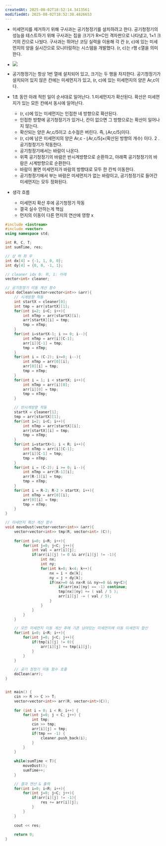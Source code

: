 ```yaml
---
createdAt: 2025-08-02T18:52:14.3413561
modifiedAt: 2025-08-02T18:52:38.4826653
---
```

- 미세먼지를 제거하기 위해 구사과는 공기청정기를 설치하려고 한다. 공기청정기의 성능을 테스트하기 위해 구사과는 집을 크기가 R×C인 격자판으로 나타냈고, 1×1 크기의 칸으로 나눴다. 구사과는 뛰어난 코딩 실력을 이용해 각 칸 (r, c)에 있는 미세먼지의 양을 실시간으로 모니터링하는 시스템을 개발했다. (r, c)는 r행 c열을 의미한다.

- ![](https://upload.acmicpc.net/75d322ad-5a89-4301-b3a7-403fce0ff966/-/preview/)

- 공기청정기는 항상 1번 열에 설치되어 있고, 크기는 두 행을 차지한다. 공기청정기가 설치되어 있지 않은 칸에는 미세먼지가 있고, (r, c)에 있는 미세먼지의 양은 Ar,c이다.

- 1초 동안 아래 적힌 일이 순서대로 일어난다.
	1.미세먼지가 확산된다. 확산은 미세먼지가 있는 모든 칸에서 동시에 일어난다.
    - (r, c)에 있는 미세먼지는 인접한 네 방향으로 확산된다.
    - 인접한 방향에 공기청정기가 있거나, 칸이 없으면 그 방향으로는 확산이 일어나지 않는다.
    - 확산되는 양은 Ar,c/5이고 소수점은 버린다. 즉, ⌊Ar,c/5⌋이다.
    - (r, c)에 남은 미세먼지의 양은 Ar,c - ⌊Ar,c/5⌋×(확산된 방향의 개수) 이다.
	2 .  공기청정기가 작동한다.
    - 공기청정기에서는 바람이 나온다.
    - 위쪽 공기청정기의 바람은 반시계방향으로 순환하고, 아래쪽 공기청정기의 바람은 시계방향으로 순환한다.
    - 바람이 불면 미세먼지가 바람의 방향대로 모두 한 칸씩 이동한다.
    - 공기청정기에서 부는 바람은 미세먼지가 없는 바람이고, 공기청정기로 들어간 미세먼지는 모두 정화된다.

- 생각 흐름
	- 미세먼지 확산 후에 공기청정기 작동 
	- 결국 실수 안하는게 핵심 
	- 먼지의 이동이 다른 먼지의 연산에 영향 x 
	
	

``` c++
#include <iostream>
#include <vector>
using namespace std;

int R, C, T;
int sumTime, res;

// 상 하 좌 우
int dx[4] = {-1, 1, 0, 0};
int dy[4] = {0, 0, -1, 1};

// cleaner idx 0: 위, 1: 아래
vector<int> cleaner;

// 공기청정기 이동 계산 함수 
void doClean(vector<vector<int>> &arr){
	// 시계방향 작동
	int startX = cleaner[0];
	int tmp = arr[startX][1];
	for(int i=2; i<C; i++){
		int nTmp = arr[startX][i];
		arr[startX][i] = tmp;
		tmp = nTmp;
	}
	for(int i=startX-1; i >= 0; i--){
		int nTmp = arr[i][C-1];
		arr[i][C-1] = tmp;
		tmp = nTmp;
	}
	for(int i = (C-2); i>=0; i--){
		int nTmp = arr[0][i];
		arr[0][i] = tmp;
		tmp = nTmp;
	}
	for(int i = 1; i < startX; i++){
		int nTmp = arr[i][0];
		arr[i][0] = tmp;
		tmp = nTmp;
	}

	// 반시계방향 작동
	startX = cleaner[1];
	tmp = arr[startX][1];
	for(int i=2; i<C; i++){
		int nTmp = arr[startX][i];
		arr[startX][i] = tmp;
		tmp = nTmp;
	}
	for(int i=startX+1; i < R; i++){
		int nTmp = arr[i][C-1];
		arr[i][C-1] = tmp;
		tmp = nTmp;
	}
	for(int i = (C-2); i >= 0; i--){
		int nTmp = arr[R-1][i];
		arr[R-1][i] = tmp;
		tmp = nTmp;
	}
	for(int i = R-2; R-2 > startX; i++){
		int nTmp = arr[0][i];
		arr[0][i] = tmp;
		tmp = nTmp; 
	}
}

// 미세먼지 확산 계산 함수
void moveDust(vector<vector<int>> &arr){
	vector<vector<int>> tmp(R, vector<int> (C));
	
	for(int i=0; i<R; i++){
		for(int j=0; j<C; j++){
			int val = arr[i][j];
			if(arr[i][j] != 0 && arr[i][j] != -1){
				int nx;
				int ny;
				for(int k=0; k<4; k++){
					nx = i + dx[k];
					ny = j + dy[k];
					if(nx>=0 && nx<R && ny>=0 && ny<C){
						if(arr[nx][ny] == -1) continue;
						tmp[nx][ny] += ( val / 5 );
						arr[i][j] -= ( val / 5);
					}
				}
			}
		}
	}

	// 모든 미세먼지 이동 계산 후에 기존 남아있는 미세먼지에 이동 미세먼지 합산
	for(int i=0; i<R; i++){
		for(int j=0; j<C; j++){
			if(tmp[i][j] != 0){
				arr[i][j] += tmp[i][j];
			}
		}
	}

	// 공기 청정기 이동 함수 호출
	doClean(arr);
}


int main() {
	cin >> R >> C >> T;
	vector<vector<int>> arr(R, vector<int>(C));
	
	for (int i = 0; i < R; i++) {
		for(int j=0; j < C; j++) {
			int tmp;
			cin >> tmp;
			arr[i][j] = tmp;
			if(tmp == -1) {
				cleaner.push_back(i);
			}
		}
	}
	
	while(sumTime < T){
		moveDust();
		sumTime++;
	}

	// 결과 연산 & 출력
	for(int i=0; i<R; i++){
		for(int j=0; j<C; j++){
			if(arr[i][j] != -1){
				res += arr[i][j];
			}
		}
	}
	
	cout << res;
	
	return 0;
}

```
